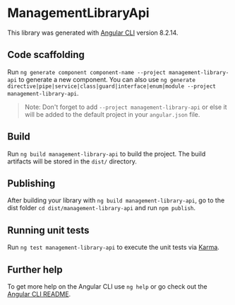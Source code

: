 # ManagementLibraryApi

This library was generated with [Angular CLI](https://github.com/angular/angular-cli) version 8.2.14.

## Code scaffolding

Run `ng generate component component-name --project management-library-api` to generate a new component. You can also use `ng generate directive|pipe|service|class|guard|interface|enum|module --project management-library-api`.
> Note: Don't forget to add `--project management-library-api` or else it will be added to the default project in your `angular.json` file. 

## Build

Run `ng build management-library-api` to build the project. The build artifacts will be stored in the `dist/` directory.

## Publishing

After building your library with `ng build management-library-api`, go to the dist folder `cd dist/management-library-api` and run `npm publish`.

## Running unit tests

Run `ng test management-library-api` to execute the unit tests via [Karma](https://karma-runner.github.io).

## Further help

To get more help on the Angular CLI use `ng help` or go check out the [Angular CLI README](https://github.com/angular/angular-cli/blob/master/README.md).
